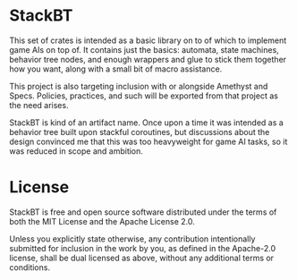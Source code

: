 # StackBT

This set of crates is intended as a basic library on to of which to implement game AIs on top of. It contains just the basics: automata, state machines, behavior tree nodes, and enough wrappers and glue to stick them together how you want, along with a small bit of macro assistance. 

This project is also targeting inclusion with or alongside Amethyst and Specs. Policies, practices, and such will be exported from that project as the need arises. 

StackBT is kind of an artifact name. Once upon a time it was intended as a behavior tree built upon stackful coroutines, but discussions about the design convinced me that this was too heavyweight for game AI tasks, so it was reduced in scope and ambition. 

# License

StackBT is free and open source software distributed under the terms of both the MIT License and the Apache License 2.0. 

Unless you explicitly state otherwise, any contribution intentionally submitted for inclusion in the work by you, as defined in the Apache-2.0 license, shall be dual licensed as above, without any additional terms or conditions.